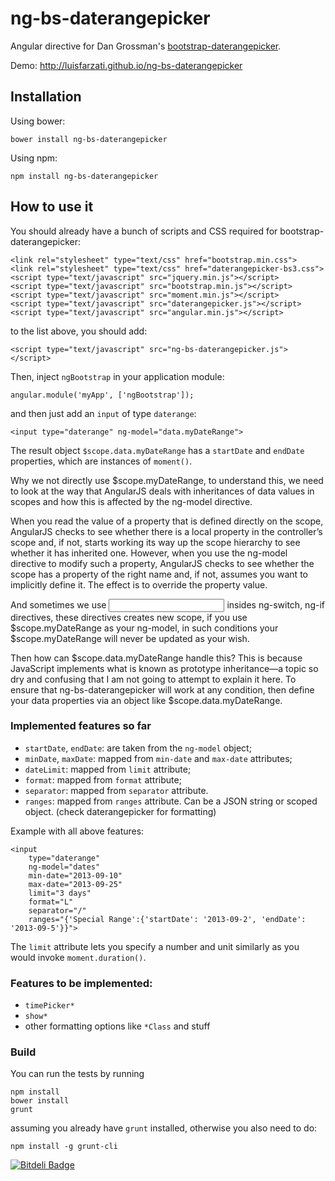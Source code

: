 ng-bs-daterangepicker
=====================

Angular directive for Dan Grossman's [bootstrap-daterangepicker](https://github.com/dangrossman/bootstrap-daterangepicker).

Demo: http://luisfarzati.github.io/ng-bs-daterangepicker

Installation
------------

Using bower:

```
bower install ng-bs-daterangepicker
```

Using npm:

```
npm install ng-bs-daterangepicker
```


How to use it
-------------

You should already have a bunch of scripts and CSS required for bootstrap-daterangepicker:

```
<link rel="stylesheet" type="text/css" href="bootstrap.min.css">
<link rel="stylesheet" type="text/css" href="daterangepicker-bs3.css">
<script type="text/javascript" src="jquery.min.js"></script>
<script type="text/javascript" src="bootstrap.min.js"></script>
<script type="text/javascript" src="moment.min.js"></script>
<script type="text/javascript" src="daterangepicker.js"></script>
<script type="text/javascript" src="angular.min.js"></script>
```

to the list above, you should add:

```
<script type="text/javascript" src="ng-bs-daterangepicker.js"></script>
```

Then, inject `ngBootstrap` in your application module:

```
angular.module('myApp', ['ngBootstrap']);
```

and then just add an `input` of type `daterange`:

```
<input type="daterange" ng-model="data.myDateRange">
```

The result object `$scope.data.myDateRange` has a `startDate` and `endDate` properties, which are instances of `moment()`.

Why we not directly use $scope.myDateRange, to understand this, we need to look at the way that AngularJS deals with inheritances of data values in scopes and how this is affected by the ng-model directive.

When you read the value of a property that is defined directly on the scope, AngularJS checks to see whether there is a local property in the controller’s scope and, if not, starts working its way up the scope hierarchy to see whether it has inherited one. However, when you use the ng-model directive to modify such a property, AngularJS checks to see whether the scope has a property of the right name and, if not, assumes you want to implicitly define it. The effect is to override the property value.

And sometimes we use <input type="daterange" ng-model="data.myDateRange"> insides ng-switch, ng-if directives, these directives creates new scope, if you use $scope.myDateRange as your ng-model, in such conditions your $scope.myDateRange will never be updated as your wish.

Then how can $scope.data.myDateRange handle this? This is because JavaScript implements what is known as prototype inheritance—a topic so dry and confusing that I am not going to attempt to explain it here. To ensure that ng-bs-daterangepicker will work at any condition, then define your data properties via an object like $scope.data.myDateRange.

### Implemented features so far

* `startDate`, `endDate`: are taken from the `ng-model` object;
* `minDate`, `maxDate`: mapped from `min-date` and `max-date` attributes;
* `dateLimit`: mapped from `limit` attribute;
* `format`: mapped from `format` attribute;
* `separator`: mapped from `separator` attribute.
* `ranges`: mapped from `ranges` attribute. Can be a JSON string or scoped object. (check daterangepicker for formatting)

Example with all above features:

```
<input
	type="daterange"
	ng-model="dates"
	min-date="2013-09-10"
	max-date="2013-09-25"
	limit="3 days"
	format="L"
	separator="/"
	ranges="{'Special Range':{'startDate': '2013-09-2', 'endDate': '2013-09-5'}}">
```

The `limit` attribute lets you specify a number and unit similarly as you would invoke `moment.duration()`.

### Features to be implemented:

* `timePicker*`
* `show*`
* other formatting options like `*Class` and stuff

### Build

You can run the tests by running

```
npm install
bower install
grunt
```

assuming you already have `grunt` installed, otherwise you also need to do:

```
npm install -g grunt-cli
```






[![Bitdeli Badge](https://d2weczhvl823v0.cloudfront.net/luisfarzati/ng-bs-daterangepicker/trend.png)](https://bitdeli.com/free "Bitdeli Badge")

